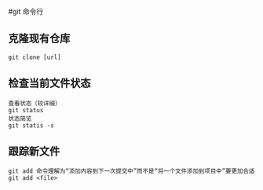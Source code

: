#git 命令行

## 克隆现有仓库
    git clone [url]

## 检查当前文件状态
    查看状态（较详细）
    git status
    状态简览
    git statis -s 

## 跟踪新文件
    git add 命令理解为“添加内容到下一次提交中”而不是“将一个文件添加到项目中”要更加合适
    git add <file>




